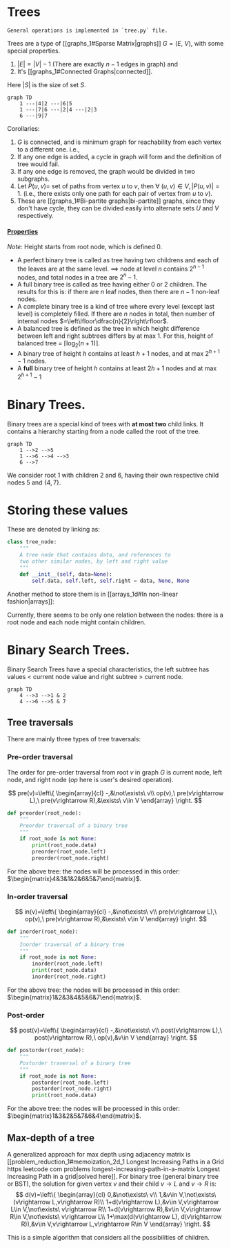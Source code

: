 # Trees
```ad-important
General operations is implemented in `tree.py` file.
```

Trees are a type of [[graphs_1#Sparse Matrix|graphs]] $G=(E,\ V)$, with some special properties.

1. $|E|=|V|-1$ (There are exactly $n-1$ edges in graph) and
2. It's [[graphs_1#Connected Graphs|connected]].

Here $|S|$ is the size of set $S$.
```mermaid
graph TD
	1 ---|4|2 ---|6|5
	1 ---|7|6 ---|2|4 ---|2|3
	6 ---|9|7
```

Corollaries:
1. $G$ is connected, and is minimum graph for reachability from each vertex to a different one. i.e., 
2. If any one edge is added, a cycle in graph will form and the definition of tree would fail.
3. If any one edge is removed, the graph would be divided in two subgraphs.
4. Let $P(u,v)=$ set of paths from vertex $u$ to $v$, then $\forall\ (u,v)\in V, |P(u,v)|=1$. (i.e., there exists only one path for each pair of vertex from $u$ to $v$).
5. These are [[graphs_1#Bi-partite graphs|bi-partite]] graphs, since they don't have cycle, they can be divided easily into alternate sets $U$ and $V$ respectively.


#### [Properties](https://en.wikipedia.org/wiki/Binary_tree)
*Note*: Height starts from root node, which is defined $0$.
- A perfect binary tree is called as tree having two childrens and each of the leaves are at the same level. $\implies$ node at level $n$ contains $2^{n-1}$ nodes, and total nodes in a tree are $2^n-1$.
- A full binary tree is called as tree having either $0$ or $2$ children. The results for this is: if there are $n$ leaf nodes, then there are $n-1$ non-leaf nodes.
- A complete binary tree is a kind of tree where every level (except last level) is completely filled. If there are $n$ nodes in total, then number of internal nodes $=\left\lfloor\dfrac{n}{2}\right\rfloor$.
- A balanced tree is defined as the tree in which height difference between left and right subtrees differs by at max $1$. For this, height of balanced tree = $\left\lceil\log_2(n+1)\right\rceil$.
- A binary tree of height $h$ contains at least ${h+1}$ nodes, and at max $2^{h+1}-1$ nodes.
- A **full** binary tree of height $h$ contains at least $2h+1$ nodes and at max $2^{h+1}-1$
# Binary Trees.
Binary trees are a special kind of trees with **at most two** child links. It contains a hierarchy starting from a node called the root of the tree.

```mermaid
graph TD
	1 -->2 -->5
	1 -->6 -->4 -->3
	6 -->7
```
We consider root $1$ with children $2$ and $6$, having their own respective child nodes $5$ and $\{4, 7\}$.

# Storing these values

These are denoted by linking as:

```python
class tree_node:
    """
    A tree node that contains data, and references to
    two other similar nodes, by left and right value
    """
    def __init__(self, data=None):
        self.data, self.left, self.right = data, None, None
```

Another method to store them is in [[arrays_1d#In non-linear fashion|arrays]]:

Currently, there seems to be only one relation between the nodes: there is a root node and each node might contain children.

# Binary Search Trees.
Binary Search Trees have a special characteristics, the left subtree has values $<$ current node value and right subtree $>$ current node.
```mermaid
graph TD
	4 -->3 -->1 & 2
	4 -->6 -->5 & 7
```

## Tree traversals
There are mainly three types of tree traversals:
### Pre-order traversal
The order for pre-order traversal from root $v$ in graph $G$ is current node, left node, and right node ($op$ here is user's desired operation).

$$
pre(v)=\left\{
\begin{array}{cl}
-,&\not\exists\ v\\
op(v),\ pre(v\rightarrow L),\ pre(v\rightarrow R),&\exists\ v\in V
\end{array}
\right.
$$
```python
def preorder(root_node):
    """
    Preorder traversal of a binary tree
    """
    if root_node is not None:
        print(root_node.data)
        preorder(root_node.left)
        preorder(root_node.right)
```
For the above tree: the nodes will be processed in this order: $\begin{matrix}4&3&1&2&6&5&7\end{matrix}$.
### In-order traversal
$$
in(v)=\left\{
\begin{array}{cl}
-,&\not\exists\ v\\
pre(v\rightarrow L),\ op(v),\ pre(v\rightarrow R),&\exists\ v\in V
\end{array}
\right.
$$

```python
def inorder(root_node):
    """
    Inorder traversal of a binary tree
    """
    if root_node is not None:
        inorder(root_node.left)
        print(root_node.data)
        inorder(root_node.right)
```
For the above tree: the nodes will be processed in this order: $\begin{matrix}1&2&3&4&5&6&7\end{matrix}$.
### Post-order
$$
post(v)=\left\{
\begin{array}{cl}
-,&\not\exists\ v\\
post(v\rightarrow L),\ post(v\rightarrow R),\ op(v),&v\in V
\end{array}
\right.
$$
```python
def postorder(root_node):
    """
    Postorder traversal of a binary tree
    """
    if root_node is not None:
        postorder(root_node.left)
        postorder(root_node.right)
        print(root_node.data)
```
For the above tree: the nodes will be processed in this order: $\begin{matrix}1&3&2&5&7&6&4\end{matrix}$.
## Max-depth of a tree
A generalized approach for max depth using adjacency matrix is [[problem_reduction_1#memoization_2d_1 Longest Increasing Paths in a Grid https leetcode com problems longest-increasing-path-in-a-matrix Longest Increasing Path in a grid|solved here]]. For binary tree (general binary tree or BST), the solution for given vertex $v$ and their child $v\rightarrow L$ and $v\rightarrow R$ is:
$$
d(v)=\left\{
\begin{array}{cl}
0,&\not\exists\ v\\
1,&v\in V,\not\exists\ (v\rightarrow L,v\rightarrow R)\\
1+d(v\rightarrow L),&v\in V,v\rightarrow L\in V,\not\exists\ v\rightarrow R\\
1+d(v\rightarrow R),&v\in V,v\rightarrow R\in V,\not\exists\ v\rightarrow L\\
1+\max(d(v\rightarrow L), d(v\rightarrow R)),&v\in V,v\rightarrow L,v\rightarrow R\in V
\end{array}
\right.
$$

This is a simple algorithm that considers all the possibilities of children.




